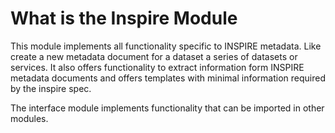 # What is the Inspire Module

This module implements all functionality specific to INSPIRE metadata. Like create a new metadata document for a dataset a series of datasets or services. It also offers functionality to extract information form INSPIRE metadata documents and offers templates with minimal information required by the inspire spec.

The interface module implements functionality that can be imported in other modules.

